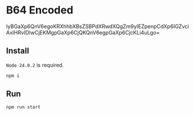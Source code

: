 # B64 Encoded

IyBGaXp6QnV6egoKRXhhbXBsZSBPdXRwdXQgZm9yIEZpenpCdXp6IGZvciAxIHRvIDIwCjEKMgpGaXp6CjQKQnV6egpGaXp6CjcKLi4uLgo=

## Install

`Node 24.0.2` is required.

```sh
npm i
```

## Run

```sh
npm run start
```
